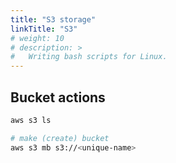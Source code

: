 ```yaml
---
title: "S3 storage"
linkTitle: "S3"
# weight: 10
# description: >
#   Writing bash scripts for Linux.
---
```


## Bucket actions

```bash
aws s3 ls

# make (create) bucket
aws s3 mb s3://<unique-name>
```